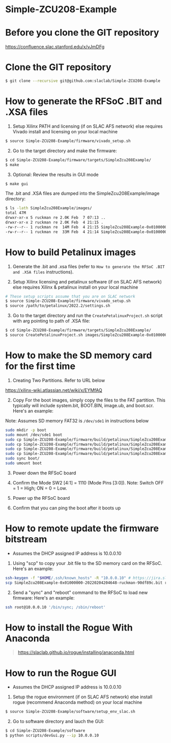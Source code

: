 # Simple-ZCU208-Example

<!--- ######################################################## -->

# Before you clone the GIT repository

https://confluence.slac.stanford.edu/x/vJmDFg

<!--- ######################################################## -->

# Clone the GIT repository

```bash
$ git clone --recursive git@github.com:slaclab/Simple-ZCU208-Example
```

<!--- ######################################################## -->

# How to generate the RFSoC .BIT and .XSA files

1) Setup Xilinx PATH and licensing (if on SLAC AFS network) else requires Vivado install and licensing on your local machine

```bash
$ source Simple-ZCU208-Example/firmware/vivado_setup.sh
```

2) Go to the target directory and make the firmware:

```bash
$ cd Simple-ZCU208-Example/firmware/targets/SimpleZcu208Example/
$ make
```

3) Optional: Review the results in GUI mode

```bash
$ make gui
```

The .bit and .XSA files are dumped into the SimpleZcu208Example/image directory:

```bash
$ ls -lath SimpleZcu208Example/images/
total 47M
drwxr-xr-x 5 ruckman re 2.0K Feb  7 07:13 ..
drwxr-xr-x 2 ruckman re 2.0K Feb  4 21:15 .
-rw-r--r-- 1 ruckman re  14M Feb  4 21:15 SimpleZcu208Example-0x01000000-20220204204648-ruckman-90df89c.xsa
-rw-r--r-- 1 ruckman re  33M Feb  4 21:14 SimpleZcu208Example-0x01000000-20220204204648-ruckman-90df89c.bit
```

<!--- ######################################################## -->

# How to build Petalinux images

1) Generate the .bit and .xsa files (refer to `How to generate the RFSoC .BIT and .XSA files` instructions).

2) Setup Xilinx licensing and petalinux software (if on SLAC AFS network) else requires Xilinx & petalinux install on your local machine

```bash
# These setup scripts assume that you are on SLAC network
$ source Simple-ZCU208-Example/firmware/vivado_setup.sh
$ source /path/to/petalinux/2022.2/settings.sh
```

3) Go to the target directory and run the `CreatePetalinuxProject.sh` script with arg pointing to path of .XSA file:

```bash
$ cd Simple-ZCU208-Example/firmware/targets/SimpleZcu208Example/
$ source CreatePetalinuxProject.sh images/SimpleZcu208Example-0x01000000-20220204204648-ruckman-90df89c.xsa
```

<!--- ######################################################## -->

# How to make the SD memory card for the first time

1) Creating Two Partitions.  Refer to URL below

https://xilinx-wiki.atlassian.net/wiki/x/EYMfAQ

2) Copy For the boot images, simply copy the files to the FAT partition.
This typically will include system.bit, BOOT.BIN, image.ub, and boot.scr.  Here's an example:

Note: Assumes SD memory FAT32 is `/dev/sde1` in instructions below

```bash
sudo mkdir -p boot
sudo mount /dev/sde1 boot
sudo cp Simple-ZCU208-Example/firmware/build/petalinux/SimpleZcu208Example/images/linux/system.bit boot/.
sudo cp Simple-ZCU208-Example/firmware/build/petalinux/SimpleZcu208Example/images/linux/BOOT.BIN   boot/.
sudo cp Simple-ZCU208-Example/firmware/build/petalinux/SimpleZcu208Example/images/linux/image.ub   boot/.
sudo cp Simple-ZCU208-Example/firmware/build/petalinux/SimpleZcu208Example/images/linux/boot.scr   boot/.
sudo sync boot/
sudo umount boot
```

3) Power down the RFSoC board

4) Confirm the Mode SW2 [4:1] = 1110 (Mode Pins [3:0]). Note: Switch OFF = 1 = High; ON = 0 = Low.

5) Power up the RFSoC board

6) Confirm that you can ping the boot after it boots up

<!--- ######################################################## -->

# How to remote update the firmware bitstream

- Assumes the DHCP assigned IP address is 10.0.0.10

1) Using "scp" to copy your .bit file to the SD memory card on the RFSoC.  Here's an example:

```bash
ssh-keygen -f "$HOME/.ssh/known_hosts" -R "10.0.0.10" # https://jira.slac.stanford.edu/browse/ESRFOC-54
scp SimpleZcu208Example-0x01000000-20220204204648-ruckman-90df89c.bit root@10.0.0.200:/media/sd-mmcblk0p1/system.bit
```

2) Send a "sync" and "reboot" command to the RFSoC to load new firmware:  Here's an example:

```bash
ssh root@10.0.0.10 '/bin/sync; /sbin/reboot'
```

<!--- ######################################################## -->

# How to install the Rogue With Anaconda

> https://slaclab.github.io/rogue/installing/anaconda.html

<!--- ######################################################## -->

# How to run the Rogue GUI

- Assumes the DHCP assigned IP address is 10.0.0.10

1) Setup the rogue environment (if on SLAC AFS network) else install rogue (recommend Anaconda method) on your local machine

```bash
$ source Simple-ZCU208-Example/software/setup_env_slac.sh
```

2) Go to software directory and lauch the GUI:

```bash
$ cd Simple-ZCU208-Example/software
$ python scripts/devGui.py --ip 10.0.0.10
```

<!--- ######################################################## -->
